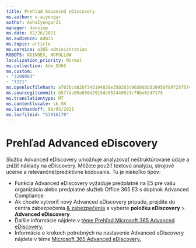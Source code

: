 ```yaml
---
title: Prehľad Advanced eDiscovery
ms.author: v-aiyengar
author: AshaIyengar21
manager: dansimp
ms.date: 02/26/2021
ms.audience: Admin
ms.topic: article
ms.service: o365-administration
ROBOTS: NOINDEX, NOFOLLOW
localization_priority: Normal
ms.collection: Adm_O365
ms.custom:
- "3200003"
- "7221"
ms.openlocfilehash: a703bcd82bf345194028e350263c0650dbb520950f89725f57442c9c8c22035c
ms.sourcegitcommit: b5f7da89a650d2915dc652449623c78be6247175
ms.translationtype: MT
ms.contentlocale: sk-SK
ms.lasthandoff: 08/05/2021
ms.locfileid: "53916178"
---
```

# <a name="overview-of-advanced-ediscovery"></a>Prehľad Advanced eDiscovery

Služba Advanced eDiscovery umožňuje analyzovať neštruktúrované údaje a znížiť náklady na eDiscovery. Môžete použiť textovú analýzu, strojové učenie a relevančné/prediktívne kódovanie. Tu je niekoľko tipov:

- Funkcia Advanced eDiscovery vyžaduje predplatné na E5 pre vašu organizáciu alebo predplatné služieb Office 365 E3 s doplnok Advanced Compliance.
- Ak chcete vytvoriť nový Advanced eDiscovery prípadu, prejdite do centra zabezpečenia [& zabezpečenia](https://go.microsoft.com/fwlink/p/?linkid=2077143) a vyberte **položku eDiscovery**  >  **Advanced eDiscovery**.
- Ďalšie informácie nájdete v [téme Prehľad Microsoft 365 Advanced eDiscovery.](https://go.microsoft.com/fwlink/?linkid=2101588)
- Informácie o krokoch potrebných na nastavenie Advanced eDiscovery nájdete v téme [Microsoft 365 Advanced eDiscovery.](https://go.microsoft.com/fwlink/?linkid=2122672)